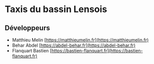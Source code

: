 # Taxis du bassin Lensois

## Développeurs

- Matthieu Melin [https://matthieumelin.fr](https://matthieumelin.fr)
- Behar Abdel [https://abdel-behar.fr](https://abdel-behar.fr)
- Flanquart Bastien [https://bastien-flanquart.fr](https://bastien-flanquart.fr)
